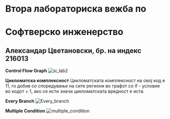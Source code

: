# Втора лабораториска вежба по 
# Софтверско инженерство

## Александар Цветановски, бр. на индекс 216013





**Control Flow Graph**
![si_lab2](https://github.com/aleksous08/SI_2023_lab2_216013/assets/92854794/70aa9d74-03ba-4ecd-984e-b55126421c29)



**Цикломатска комплексност**
Цикломатската комплексност на овој код е 11, го добив со споредување на сите региони во графот со if - условие во кодот + 1, ако се исти значи цикломатската вредност е иста.


**Every Branch**
![Every_branch](https://github.com/aleksous08/SI_2023_lab2_216013/assets/92854794/bad995e9-7684-49cf-8fe5-7f121a51cd01)



**Multiple Condition**
![multiple_condition](https://github.com/aleksous08/SI_2023_lab2_216013/assets/92854794/cdf9b9a5-ad83-40ac-bc26-a6b4f37d7fc5)
